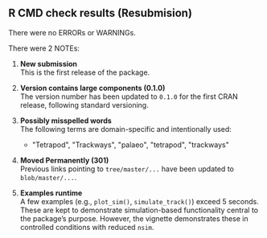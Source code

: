 ## R CMD check results (Resubmision)
There were no ERRORs or WARNINGs.

There were 2 NOTEs:

1. **New submission**  
   This is the first release of the package.

2. **Version contains large components (0.1.0)**  
   The version number has been updated to `0.1.0` for the first CRAN release, following standard versioning.

3. **Possibly misspelled words**  
   The following terms are domain-specific and intentionally used:
   - "Tetrapod", "Trackways", "palaeo", "tetrapod", "trackways"

4. **Moved Permanently (301)**  
   Previous links pointing to `tree/master/...` have been updated to `blob/master/...`.

5. **Examples runtime**  
   A few examples (e.g., `plot_sim()`, `simulate_track()`) exceed 5 seconds. These are kept to demonstrate simulation-based functionality central to the package’s purpose. However, the vignette demonstrates these in controlled conditions with reduced `nsim`.
